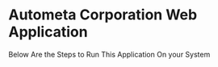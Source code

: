 # Autometa Corporation Web Application

Below Are the Steps to Run This Application On your System 
